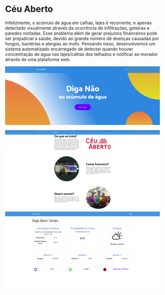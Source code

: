    # Céu Aberto


Infelizmente, o acúmulo de água em calhas, lajes é recorrente, e apenas detectado visualmente através da ocorrência de infiltrações, goteiras e paredes mofadas. Esse problema além de gerar prejuízos financeiros pode ser prejudicial a saúde, devido ao grande número de doenças causadas por fungos, bactérias e alergias ao mofo. Pensando nisso, desenvolvemos um sistema automatizado encarregado de detectar quando houver concentração de água nas lajes/calhas dos telhados e notificar ao morador através de uma plataforma web.

![alt text](https://github.com/alyssonmendes/ceu-aberto/blob/master/doc/index.png)


![alt text](https://github.com/alyssonmendes/ceu-aberto/blob/master/doc/index2.png)
![alt text](https://github.com/alyssonmendes/ceu-aberto/blob/master/doc/dash.png)
